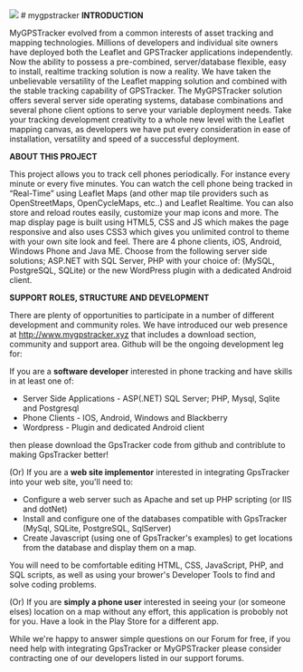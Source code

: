 <img src="http://mygpstracker.xyz/download/images/mygpstracker.png" /> 
# mygpstracker
<b>INTRODUCTION</b>

MyGPSTracker evolved from a common interests of asset tracking and mapping technologies. Millions of developers and individual site owners have deployed both the Leaflet and GPSTracker applications independently. Now the ability to possess a pre-combined, server/database flexible, easy to install, realtime tracking solution is now a reality. We have taken the unbelievable versatility of the Leaflet mapping solution and combined with the stable tracking capability of GPSTracker. The MyGPSTracker solution offers several server side operating systems, database combinations and several phone client options to serve your variable deployment needs. Take your tracking development creativity to a whole new level with the Leaflet mapping canvas, as developers we have put every consideration in ease of installation, versatility and speed of a successful deployment.

<b>ABOUT THIS PROJECT</b>

This project allows you to track cell phones periodically. For instance every minute or every five minutes. You can watch the cell phone being tracked in “Real-Time” using Leaflet Maps (and other map tile providers such as OpenStreetMaps, OpenCycleMaps, etc..) and Leaflet Realtime. You can also store and reload routes easily, customize your map icons and more. The map display page is built using HTML5, CSS and JS which makes the page responsive and also uses CSS3 which gives you unlimited control to theme with your own site look and feel. There are 4 phone clients, iOS, Android, Windows Phone and Java ME. Choose from the following server side solutions; ASP.NET with SQL Server, PHP with your choice of: (MySQL, PostgreSQL, SQLite) or the new WordPress plugin with a dedicated Android client. 

<b>SUPPORT ROLES, STRUCTURE AND DEVELOPMENT</b>

There are plenty of opportunities to participate in a number of different development and community roles. We have introduced our web presence at http://www.mygpstracker.xyz that includes a download section, community and support area. Github will be the ongoing development leg for:

If you are a <b>software developer</b> interested in phone tracking and have skills in at least one of:
<ul>
<li>Server Side Applications - ASP(.NET) SQL Server; PHP, Mysql, Sqlite and Postgresql</li>
<li>Phone Clients - IOS, Android, Windows and Blackberry</li>
<li>Wordpress - Plugin and dedicated Android client</li>
</ul>
then please download the GpsTracker code from github and contriblute to making GpsTracker better!

(Or) If you are a <b>web site implementor</b> interested in integrating GpsTracker into your web site, you'll need to:
<ul>
<li>Configure a web server such as Apache and set up PHP scripting (or IIS and dotNet)</li>
<li>Install and configure one of the databases compatible with GpsTracker (MySql, SQLite, PostgreSQL, SqlServer)</li>
<li>Create Javascript (using one of GpsTracker's examples) to get locations from the database and display them on a map.</li></ul>

You will need to be comfortable editing HTML, CSS, JavaScript, PHP, and SQL scripts, as well as using your brower's Developer Tools to find and solve coding problems.

(Or) If you are <b>simply a phone user</b> interested in seeing your (or someone elses) location on a map without any effort, this application is probobly not for you.  Have a look in the Play Store for a different app.

While we're happy to answer simple questions on our Forum for free, if you need help with integrating GpsTracker or MyGPSTracker please consider contracting one of our developers listed in our support forums.
